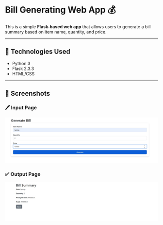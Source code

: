 # Bill Generating Web App 💰

This is a simple **Flask-based web app** that allows users to generate a bill summary based on item name, quantity, and price.

---

## 🔧 Technologies Used
- Python 3
- Flask 2.3.3
- HTML/CSS

---

## 📸 Screenshots

### 🖊 Input Page
![Input Page](input.jpg)

### ✅ Output Page
![Output Page](output.jpg)




